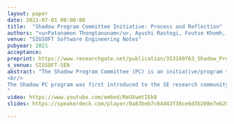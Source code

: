 ```yaml
---
layout: paper
date: 2021-07-01 00:00:00
title:  "Shadow Program Committee Initiative: Process and Reflection"
authors: "<u>Patanamon Thongtanunam</u>, Ayushi Rastogi, Foutse Khomh, Serge Demeyer, Meiyappan Nagappan, Kelly Blincoe, Gregorio Robles"
venue: "SIGSOFT Software Engineering Notes"
pubyear: 2021
acceptance: 
preprint: https://www.researchgate.net/publication/353169763_Shadow_Program_Committee_Initiative_Process_and_Reflection
s_venue: SIGSOFT-SEN
abstract: "The Shadow Program Committee (PC) is an initiative/program that provides an opportunity to Early-Career Researchers (ECRs), i.e., PhD students, postdocs, new faculty members, and industry practitioners, who have not been in a PC, to learn first-hand about the peer-review process of the technical track at Software Engi- neering (SE) conferences. This program aims to train the next generation of PC members as well as to allow ECRs to be recog- nized and embedded in the research community. By participating in this program, ECRs will have a great chance i) to gain expe- rience about the reviewing process including the restrictions and ethical standards of the academic peer-review process; ii) to be mentored by senior researchers on how to write a good review; and iii) to create a network with other ECRs and senior researchers (i.e., Shadow PC advisors).
<br/>
The Shadow PC program was first introduced to the SE research community at the Mining Software Repositories (MSR) confer- ence in 2021. The program was led by Patanamon Thongtanunam and Ayushi Rastogi (Shadow PC Co-chairs) with support from Shadow PC Advisor Co-Chairs (Foutse Khomh and Serge Demeyer), PC Co-Chairs of the technical track (Meiyappan Na- gappan and Kelly Blincoe), and the General Chair of the con- ference, Gregorio Robles. To promote and facilitate the Shadow PC program at SE conferences in the future, this report provides details about the process and a reflection on the Shadow PC pro- gram during MSR2021. The presentation slides and video are also available online at https://youtu.be/ReUXwmtIEk8.
"
video: https://www.youtube.com/embed/ReUXwmtIEk8
slides: https://speakerdeck.com/player/0a83beb7c64d43f38ce6d3b208e7eb20

---
```

